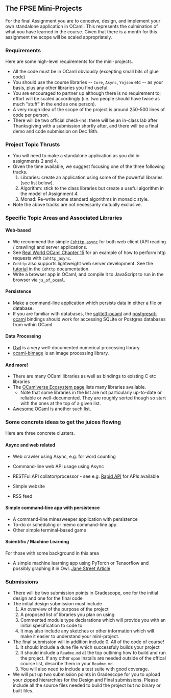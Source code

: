 The FPSE Mini-Projects
---------------------

For the final Assignment you are to conceive, design, and implement your own standalone application in OCaml.  This represents the culmination of what you have learned in the course.  Given that there is a month for this assignment the scope will be scaled appropriately.

### Requirements
Here are some high-level requirements for the mini-projects.

* All the code must be in OCaml obviously (excepting small bits of glue code)
* You should use the course libraries -- `Core`, `Async`, `Yojson` etc -- as your basis, plus any other libraries you find useful.
* You are encouraged to partner up although there is no requirement to; effort will be scaled accordingly (i.e. two people should have twice as much "stuff" in the end as one person).
* A very rough idea of the scope of the project is around 250-500 lines of code per person.
* There will be two official check-ins: there will be an in-class lab after Thanksgiving with a submission shortly after, and there will be a final demo and code submission on Dec 18th.

### Project Topic Thrusts

* You will need to make a standalone application as you did in assignments 2 and 4.
* Given the time available, we suggest focusing one of the three following tracks.
    1. Libraries: create an application using some of the powerful libraries (see list below).
    2. Algorithm: stick to the class libraries but create a useful algorithm in the model of Assignment 4.
    3. Monad: Re-write some standard algorithms in monadic style.
* Note the above tracks are not necessarily mutually exclusive.
  
### Specific Topic Areas and Associated Libraries

#### Web-based

* We recommend the simple [`Cohttp_async`](https://github.com/mirage/ocaml-cohttp) for both web client (API reading / crawling) and server applications.
* See [Real World OCaml Chapter 15](https://dev.realworldocaml.org/concurrent-programming.html#scrollNav-3) for an example of how to perform http requests with `Cohttp_async`.
* `Cohttp` also supports lightweight web server development.  See the [tutorial](https://github.com/mirage/ocaml-cohttp#basic-server-tutorial) in the `Cohttp` documentation.
* Write a browser app in OCaml, and compile it to JavaScript to run in the browser via [`js_of_ocaml`](https://ocsigen.org/js_of_ocaml/3.7.0/manual/overview).

#### Persistence

* Make a command-line application which persists data in either a file or database.
* If you are familiar with databases, the [sqlite3-ocaml](https://github.com/mmottl/sqlite3-ocaml) and [postgresql-ocaml](https://mmottl.github.io/postgresql-ocaml/) bindings should work for accessing SQLite or Postgres databases from within OCaml.

#### Data Processing
* [Owl](https://ocaml.xyz/book/) is a very well-documented numerical processing library.
* [ocaml-bimage](https://github.com/zshipko/ocaml-bimage) is an image processing library.

#### And more!

* There are many OCaml libraries as well as bindings to existing C etc libraries
* The [OCamlverse Ecosystem page](https://ocamlverse.github.io/content/ecosystem.html) lists many libraries available.
   - Note that some libraries in the list are not particularly up-to-date or reliable or well-documented.  They are roughly sorted though so start with the ones at the top of a given list.
* [Awesome OCaml](https://github.com/ocaml-community/awesome-ocaml) is another such list.

### Some concrete ideas to get the juices flowing

Here are three concrete clusters.

#### Async and web related

* Web crawler using Async, e.g. for word counting
* Command-line web API usage using Async
* RESTFul API collator/processor - see e.g. [Rapid API](https://rapidapi.com) for APIs available

* Simple website
* RSS feed

#### Simple command-line app with persistence
* A command-line minesweeper application with persistence
* To-do or scheduling or memo command-line app
* Other simple terminal-based game

#### Scientific / Machine Learning
For those with some background in this area

* A simple machine learning app using PyTorch or Tensorflow and possibly graphing it in Owl.  [Jane Street Article](https://blog.janestreet.com/deep-learning-experiments-in-ocaml/)


### Submissions

* There will be two submission points in Gradescope, one for the initial design and one for the final code
* The initial design submission must include
  1. An overview of the purpose of the project
  2. A proposed list of libraries you plan on using
  3. Commented module type declarations which will provide you with an initial specification to code to
  4. It may also include any sketches or other information which will make it easier to understand your mini-project.
* The final submission will in addition include 
  0. All of the code of course!
  1. It should include a dune file which successfuly builds your project
  2. It should include a `Readme.md` at the top outlining how to build and run the project.  If any other `opam` installs are needed outside of the offical course list, describe them in your `Readme.md`.
  3. You will also need to include a test suite with good coverage.
* We will put up two submission points in Gradescope for you to upload your zipped hierarchies for the Design and Final submissions.  Please include all the source files needed to build the project but no binary or built files.
